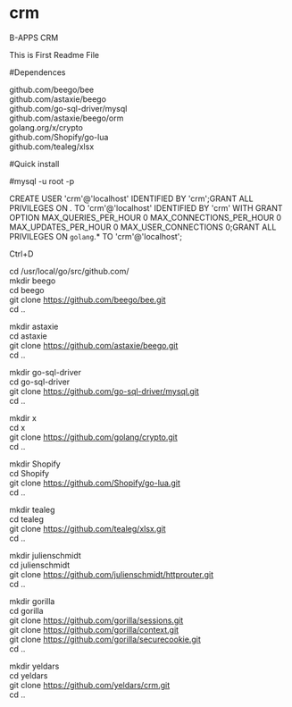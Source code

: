 # crm
B-APPS CRM

This is First Readme File

#Dependences

github.com/beego/bee<br /> 
github.com/astaxie/beego<br /> 
github.com/go-sql-driver/mysql<br /> 
github.com/astaxie/beego/orm<br /> 
golang.org/x/crypto<br /> 
github.com/Shopify/go-lua<br /> 
github.com/tealeg/xlsx<br /> 



#Quick install

\#mysql -u root -p<br />

CREATE USER 'crm'@'localhost' IDENTIFIED BY 'crm';GRANT ALL PRIVILEGES ON *.* TO 'crm'@'localhost' IDENTIFIED BY 'crm' WITH GRANT OPTION MAX_QUERIES_PER_HOUR 0 MAX_CONNECTIONS_PER_HOUR 0 MAX_UPDATES_PER_HOUR 0 MAX_USER_CONNECTIONS 0;GRANT ALL PRIVILEGES ON `golang`.* TO 'crm'@'localhost';<br />

Ctrl+D

cd /usr/local/go/src/github.com/<br />
mkdir beego<br />
cd beego<br />
git clone https://github.com/beego/bee.git<br />
cd ..<br />

mkdir astaxie<br />
cd astaxie<br />
git clone https://github.com/astaxie/beego.git<br />
cd ..<br />

mkdir go-sql-driver<br />
cd go-sql-driver<br />
git clone https://github.com/go-sql-driver/mysql.git<br />
cd ..<br />

mkdir x<br />
cd x<br />
git clone https://github.com/golang/crypto.git<br />
cd ..<br />

mkdir Shopify<br />
cd Shopify<br />
git clone https://github.com/Shopify/go-lua.git<br />
cd ..<br />

mkdir tealeg<br />
cd tealeg<br />
git clone  https://github.com/tealeg/xlsx.git<br />
cd ..<br />


mkdir julienschmidt<br />
cd julienschmidt<br />
git clone  https://github.com/julienschmidt/httprouter.git<br />
cd ..<br />


mkdir gorilla<br />
cd gorilla<br />
git clone  https://github.com/gorilla/sessions.git<br />
git clone  https://github.com/gorilla/context.git<br />
git clone  https://github.com/gorilla/securecookie.git<br />
cd ..<br />


mkdir yeldars<br />
cd yeldars<br />
git clone https://github.com/yeldars/crm.git<br />
cd ..<br />



